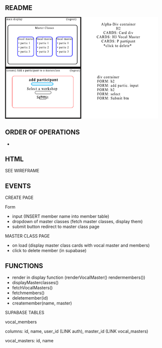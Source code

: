 ## README

![wireframe](/assets/wireframe.png)

## ORDER OF OPERATIONS

-

## HTML

SEE WIREFRAME

## EVENTS

CREATE PAGE

Form

-   input (INSERT member name into member table)
-   dropdown of master classes (fetch master classes, display them)
-   submit button redirect to master class page

MASTER CLASS PAGE

-   on load (display master class cards with vocal master and members)
-   click to delete member (in supabase)

## FUNCTIONS

-   render in display function (renderVocalMaster() rendermembers())
-   displayMasterclasses()
-   fetchVocalMasters()
-   fetchmembers()
-   deletemember(id)
-   createmember(name, master)

SUPABASE TABLES

vocal_members

columns: id, name, user_id (LINK auth), master_id (LINK vocal_masters)

vocal_masters: id, name
